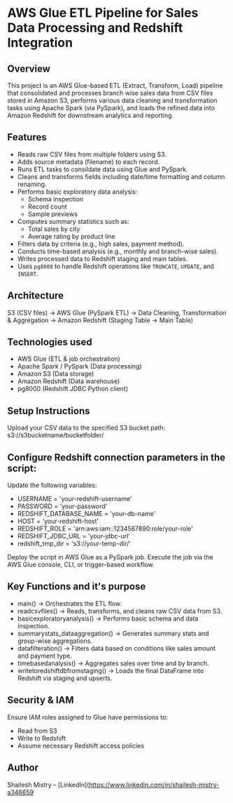 # AWS Glue ETL Pipeline for Sales Data Processing and Redshift Integration

## Overview
This project is an AWS Glue-based ETL (Extract, Transform, Load) pipeline that consolidated and processes branch wise sales data from CSV files stored in Amazon S3, performs various data cleaning and transformation tasks using Apache Spark (via PySpark), and loads the refined data into Amazon Redshift for downstream analytics and reporting.

##  Features
- Reads raw CSV files from multiple folders using S3.
- Adds source metadata (filename) to each record.
- Runs ETL tasks to consildate data using Glue and PySpark.
- Cleans and transforms fields including date/time formatting and column renaming.
- Performs basic exploratory data analysis:
  - Schema inspection
  - Record count
  - Sample previews
- Computes summary statistics such as:
  - Total sales by city
  - Average rating by product line
- Filters data by criteria (e.g., high sales, payment method).
- Conducts time-based analysis (e.g., monthly and branch-wise sales).
- Writes processed data to Redshift staging and main tables.
- Uses `pg8000` to handle Redshift operations like `TRUNCATE`, `UPDATE`, and `INSERT`.

## Architecture
S3 (CSV files) -> AWS Glue (PySpark ETL) -> Data Cleaning, Transformation & Aggregation -> Amazon Redshift (Staging Table -> Main Table)

##  Technologies used
- AWS Glue (ETL & job orchestration)
- Apache Spark / PySpark (Data processing)
- Amazon S3 (Data storage)
- Amazon Redshift (Data warehouse)
- pg8000 (Redshift JDBC Python client)

## Setup Instructions
Upload your CSV data to the specified S3 bucket path:
s3://s3bucketname/bucketfolder/

## Configure Redshift connection parameters in the script:
Update the following variables:
- USERNAME = 'your-redshift-username'
- PASSWORD = 'your-password'
- REDSHIFT_DATABASE_NAME = 'your-db-name'
- HOST = 'your-redshift-host'
- REDSHIFT_ROLE = 'arn:aws:iam::1234567890:role/your-role'
- REDSHIFT_JDBC_URL = 'your-jdbc-url'
- redshift_tmp_dir = 's3://your-temp-dir/'

Deploy the script in AWS Glue as a PySpark job.
Execute the job via the AWS Glue console, CLI, or trigger-based workflow.

## Key Functions and it's purpose
- main() -> Orchestrates the ETL flow.
- readcsvfiles() -> Reads, transforms, and cleans raw CSV data from S3.
- basicexploratoryanalysis() -> Performs basic schema and data inspection.
- summarystats_dataaggregation() -> Generates summary stats and group-wise aggregations.
- datafilteration() -> Filters data based on conditions like sales amount and payment type.
- timebasedanalysis() -> Aggregates sales over time and by branch.
- writetoredshiftdbfromstaging() -> Loads the final DataFrame into Redshift via staging and upserts.

## Security & IAM
Ensure IAM roles assigned to Glue have permissions to:
- Read from S3
- Write to Redshift
- Assume necessary Redshift access policies


## Author
Shailesh Mistry – [LinkedIn](https://www.linkedin.com/in/shailesh-mistry-a346659
